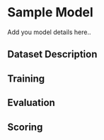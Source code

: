 # Sample Model 

Add you model details here..

## Dataset Description

## Training 

## Evaluation

## Scoring